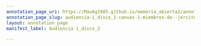 ```yaml
---
annotation_page_uri: https://MauAg1985.github.io/memoria_abierta2/annotations/audiencia-1_disco_2-canvas-1-miembros-de--jercito.json
annotation_page_slug: audiencia-1_disco_2-canvas-1-miembros-de--jercito
layout: annotation_page
manifest_label: Audiencia 1_disco_2

---
```

